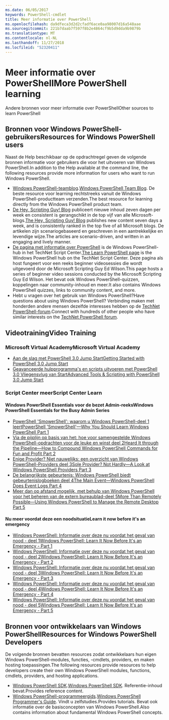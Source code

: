```yaml
---
ms.date: 06/05/2017
keywords: PowerShell-cmdlet
title: Meer informatie over PowerShell
ms.openlocfilehash: da9dfeca3d2d2cfadf6ace0aa98007d16a548aae
ms.sourcegitcommit: 221b7daab7f597f8b2e4864cf9b5d9dda9b9879b
ms.translationtype: MT
ms.contentlocale: nl-NL
ms.lasthandoff: 11/27/2018
ms.locfileid: "52320411"
---
```

# <a name="more-powershell-learning"></a><span data-ttu-id="5677e-103">Meer informatie over PowerShell</span><span class="sxs-lookup"><span data-stu-id="5677e-103">More PowerShell learning</span></span>

<span data-ttu-id="5677e-104">Andere bronnen voor meer informatie over PowerShell</span><span class="sxs-lookup"><span data-stu-id="5677e-104">Other sources to learn PowerShell</span></span>

## <a name="resources-for-windows-powershell-users"></a><span data-ttu-id="5677e-105">Bronnen voor Windows PowerShell-gebruikers</span><span class="sxs-lookup"><span data-stu-id="5677e-105">Resources for Windows PowerShell users</span></span>

<span data-ttu-id="5677e-106">Naast de Help beschikbaar op de opdrachtregel geven de volgende bronnen informatie voor gebruikers die voor het uitvoeren van Windows PowerShell.</span><span class="sxs-lookup"><span data-stu-id="5677e-106">In addition to the Help available at the command line, the following resources provide more information for users who want to run Windows PowerShell.</span></span>

- <span data-ttu-id="5677e-107">[Windows PowerShell-teamblog](https://blogs.msdn.microsoft.com/powershell/).</span><span class="sxs-lookup"><span data-stu-id="5677e-107">[Windows PowerShell Team Blog](https://blogs.msdn.microsoft.com/powershell/).</span></span> <span data-ttu-id="5677e-108">De beste resource voor learning rechtstreeks vanuit de Windows PowerShell-productteam verzenden.</span><span class="sxs-lookup"><span data-stu-id="5677e-108">The best resource for learning directly from the Windows PowerShell product team.</span></span>
- <span data-ttu-id="5677e-109">[De Hey, Scripting Guy! Blog](https://blogs.technet.microsoft.com/heyscriptingguy/) publiceert nieuwe inhoud zeven dagen per week en consistent is gerangschikt in de top vijf van alle Microsoft-blogs.</span><span class="sxs-lookup"><span data-stu-id="5677e-109">[The Hey, Scripting Guy! Blog](https://blogs.technet.microsoft.com/heyscriptingguy/) publishes new content seven days a week, and is consistently ranked in the top five of all Microsoft blogs.</span></span> <span data-ttu-id="5677e-110">De artikelen zijn scenariogebaseerd en geschreven in een aantrekkelijke en levendige wijze.</span><span class="sxs-lookup"><span data-stu-id="5677e-110">The articles are scenario-driven, and written in an engaging and lively manner.</span></span>
- <span data-ttu-id="5677e-111">[De pagina met informatie over PowerShell](https://blogs.technet.microsoft.com/heyscriptingguy/2015/01/04/weekend-scripter-the-best-ways-to-learn-powershell/) is de Windows PowerShell-hub in het TechNet Script Center.</span><span class="sxs-lookup"><span data-stu-id="5677e-111">[The Learn PowerShell page](https://blogs.technet.microsoft.com/heyscriptingguy/2015/01/04/weekend-scripter-the-best-ways-to-learn-powershell/) is the Windows PowerShell hub on the TechNet Script Center.</span></span> <span data-ttu-id="5677e-112">Deze pagina als host fungeert voor een reeks beginner videosessies die wordt uitgevoerd door de Microsoft Scripting Guy Ed Wilson.</span><span class="sxs-lookup"><span data-stu-id="5677e-112">This page hosts a series of beginner video sessions conducted by the Microsoft Scripting Guy Ed Wilson.</span></span> <span data-ttu-id="5677e-113">Het bevat ook Windows PowerShell-quizzen, koppelingen naar community-inhoud en meer.</span><span class="sxs-lookup"><span data-stu-id="5677e-113">It also contains Windows PowerShell quizzes, links to community content, and more.</span></span>
- <span data-ttu-id="5677e-114">Hebt u vragen over het gebruik van Windows PowerShell?</span><span class="sxs-lookup"><span data-stu-id="5677e-114">Have questions about using Windows PowerShell?</span></span> <span data-ttu-id="5677e-115">Verbinding maken met honderden andere mensen dezelfde interesses hebben op de [TechNet PowerShell-forum](https://social.technet.microsoft.com/Forums/home?forum=winserverpowershell).</span><span class="sxs-lookup"><span data-stu-id="5677e-115">Connect with hundreds of other people who have similar interests on the [TechNet PowerShell forum](https://social.technet.microsoft.com/Forums/home?forum=winserverpowershell).</span></span>

## <a name="video-training"></a><span data-ttu-id="5677e-116">Videotraining</span><span class="sxs-lookup"><span data-stu-id="5677e-116">Video Training</span></span>

### <a name="microsoft-virtual-academy"></a><span data-ttu-id="5677e-117">Microsoft Virtual Academy</span><span class="sxs-lookup"><span data-stu-id="5677e-117">Microsoft Virtual Academy</span></span>

- [<span data-ttu-id="5677e-118">Aan de slag met PowerShell 3.0 Jump Start</span><span class="sxs-lookup"><span data-stu-id="5677e-118">Getting Started with PowerShell 3.0 Jump Start</span></span>](https://mva.microsoft.com/en-US/training-courses/getting-started-with-powershell-30-jump-start-8276)
- [<span data-ttu-id="5677e-119">Geavanceerde hulpprogramma's en scripts uitvoeren met PowerShell 3.0 Vliegensvlug van Start</span><span class="sxs-lookup"><span data-stu-id="5677e-119">Advanced Tools & Scripting with PowerShell 3.0 Jump Start</span></span>](https://mva.microsoft.com/en-US/training-courses/advanced-tools-scripting-with-powershell-30-jump-start-8277)

### <a name="script-center-learn"></a><span data-ttu-id="5677e-120">Script Center meer</span><span class="sxs-lookup"><span data-stu-id="5677e-120">Script Center Learn</span></span>

#### <a name="windows-powershell-essentials-for-the-busy-admin-series"></a><span data-ttu-id="5677e-121">Windows PowerShell Essentials voor de bezet Admin-reeks</span><span class="sxs-lookup"><span data-stu-id="5677e-121">Windows PowerShell Essentials for the Busy Admin Series</span></span>

- [<span data-ttu-id="5677e-122">PowerShell 'SmowerShell': waarom u Windows PowerShell-deel 1 leert</span><span class="sxs-lookup"><span data-stu-id="5677e-122">PowerShell 'SmowerShell'—Why You Should Learn Windows PowerShell Part 1</span></span>](https://dlbmodigital.microsoft.com/webcasts/wmv/23976_Dnl_L.wmv)
- [<span data-ttu-id="5677e-123">Via de pijplijn op basis van het: hoe voor samengestelde Windows PowerShell-opdrachten voor de leuke en winst deel 2</span><span class="sxs-lookup"><span data-stu-id="5677e-123">Heard It through the Pipeline—How to Compound Windows PowerShell Commands for Fun and Profit Part 2</span></span>](https://dlbmodigital.microsoft.com/webcasts/wmv/23977_Dnl_L.wmv)
- [<span data-ttu-id="5677e-124">Enige Provider? Niet nauwelijks: een overzicht van Windows PowerShell-Providers deel 3</span><span class="sxs-lookup"><span data-stu-id="5677e-124">Sole Provider? Not Hardly—A Look at Windows PowerShell Providers Part 3</span></span>](https://dlbmodigital.microsoft.com/webcasts/wmv/23978_Dnl_L.wmv)
- [<span data-ttu-id="5677e-125">De belangrijkste gebeurtenis: Windows PowerShell biedt gebeurtenislogboeken deel 4</span><span class="sxs-lookup"><span data-stu-id="5677e-125">The Main Event—Windows PowerShell Does Event Logs Part 4</span></span>](https://dlbmodigital.microsoft.com/webcasts/wmv/23979_Dnl_L.wmv)
- [<span data-ttu-id="5677e-126">Meer dan op afstand mogelijk, met behulp van Windows PowerShell voor het beheren van de extern bureaublad-deel 5</span><span class="sxs-lookup"><span data-stu-id="5677e-126">More Than Remotely Possible—Using Windows PowerShell to Manage the Remote Desktop Part 5</span></span>](https://dlbmodigital.microsoft.com/webcasts/wmv/23980_Dnl_L.wmv)

#### <a name="learn-it-now-before-its-an-emergency"></a><span data-ttu-id="5677e-127">Nu meer voordat deze een noodsituatie</span><span class="sxs-lookup"><span data-stu-id="5677e-127">Learn it now before it's an emergency</span></span>

- [<span data-ttu-id="5677e-128">Windows PowerShell: Informatie over deze nu voordat het geval van nood - deel 1</span><span class="sxs-lookup"><span data-stu-id="5677e-128">Windows PowerShell: Learn It Now Before It's an Emergency - Part 1</span></span>](https://dlbmodigital.microsoft.com/webcasts/wmv/1032481530_Dnl_L.wmv)
- [<span data-ttu-id="5677e-129">Windows PowerShell: Informatie over deze nu voordat het geval van nood - deel 2</span><span class="sxs-lookup"><span data-stu-id="5677e-129">Windows PowerShell: Learn It Now Before It's an Emergency - Part 2</span></span>](https://dlbmodigital.microsoft.com/webcasts/wmv/1032481542_Dnl_L.wmv)
- [<span data-ttu-id="5677e-130">Windows PowerShell: Informatie over deze nu voordat het geval van nood - deel 3</span><span class="sxs-lookup"><span data-stu-id="5677e-130">Windows PowerShell: Learn It Now Before It's an Emergency - Part 3</span></span>](https://dlbmodigital.microsoft.com/webcasts/wmv/1032481548_Dnl_L.wmv)
- [<span data-ttu-id="5677e-131">Windows PowerShell: Informatie over deze nu voordat het geval van nood - deel 4</span><span class="sxs-lookup"><span data-stu-id="5677e-131">Windows PowerShell: Learn It Now Before It's an Emergency - Part 4</span></span>](https://dlbmodigital.microsoft.com/webcasts/wmv/1032481552_Dnl_L.wmv)
- [<span data-ttu-id="5677e-132">Windows PowerShell: Informatie over deze nu voordat het geval van nood - deel 5</span><span class="sxs-lookup"><span data-stu-id="5677e-132">Windows PowerShell: Learn It Now Before It's an Emergency - Part 5</span></span>](https://dlbmodigital.microsoft.com/webcasts/wmv/1032481554_Dnl_L.wmv)

## <a name="resources-for-windows-powershell-developers"></a><span data-ttu-id="5677e-133">Bronnen voor ontwikkelaars van Windows PowerShell</span><span class="sxs-lookup"><span data-stu-id="5677e-133">Resources for Windows PowerShell Developers</span></span>

<span data-ttu-id="5677e-134">De volgende bronnen bevatten resources zodat ontwikkelaars hun eigen Windows PowerShell-modules, functies, -cmdlets, providers, en maken hosting toepassingen.</span><span class="sxs-lookup"><span data-stu-id="5677e-134">The following resources provide resources to help developers create their own Windows PowerShell modules, functions, cmdlets, providers, and hosting applications.</span></span>

- <span data-ttu-id="5677e-135">[Windows PowerShell SDK](https://go.microsoft.com/fwlink/p/?LinkID=89595).</span><span class="sxs-lookup"><span data-stu-id="5677e-135">[Windows PowerShell SDK](https://go.microsoft.com/fwlink/p/?LinkID=89595).</span></span> <span data-ttu-id="5677e-136">Referentie-inhoud bevat.</span><span class="sxs-lookup"><span data-stu-id="5677e-136">Provides reference content.</span></span>
- <span data-ttu-id="5677e-137">[Windows PowerShell-programmeergids](https://go.microsoft.com/fwlink/p/?LinkID=89596).</span><span class="sxs-lookup"><span data-stu-id="5677e-137">[Windows PowerShell Programmer's Guide](https://go.microsoft.com/fwlink/p/?LinkID=89596).</span></span> <span data-ttu-id="5677e-138">Vindt u zelfstudies.</span><span class="sxs-lookup"><span data-stu-id="5677e-138">Provides tutorials.</span></span> <span data-ttu-id="5677e-139">Bevat ook informatie over de basisconcepten van Windows PowerShell.</span><span class="sxs-lookup"><span data-stu-id="5677e-139">Also contains information about fundamental Windows PowerShell concepts.</span></span>
